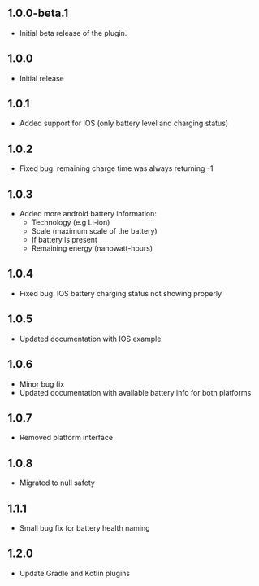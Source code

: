 ## 1.0.0-beta.1

* Initial beta release of the plugin.

## 1.0.0

* Initial release

## 1.0.1

* Added support for IOS (only battery level and charging status)

## 1.0.2

* Fixed bug: remaining charge time was always returning -1

## 1.0.3

* Added more android battery information:
    - Technology (e.g Li-ion)
    - Scale (maximum scale of the battery)
    - If battery is present
    - Remaining energy (nanowatt-hours)

## 1.0.4

* Fixed bug: IOS battery charging status not showing properly

## 1.0.5

* Updated documentation with IOS example

## 1.0.6

* Minor bug fix
* Updated documentation with available battery info for both platforms

## 1.0.7

* Removed platform interface

## 1.0.8

* Migrated to null safety

## 1.1.1

* Small bug fix for battery health naming

## 1.2.0

* Update Gradle and Kotlin plugins